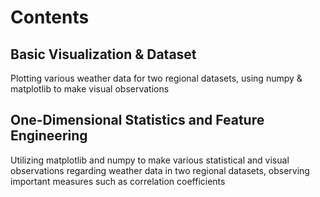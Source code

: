 # Contents

## Basic Visualization & Dataset
Plotting various weather data for two regional datasets, using numpy & matplotlib to make visual observations

## One-Dimensional Statistics and Feature Engineering
Utilizing matplotlib and numpy to make various statistical and visual observations regarding weather data in two regional datasets, observing important measures such as correlation coefficients
